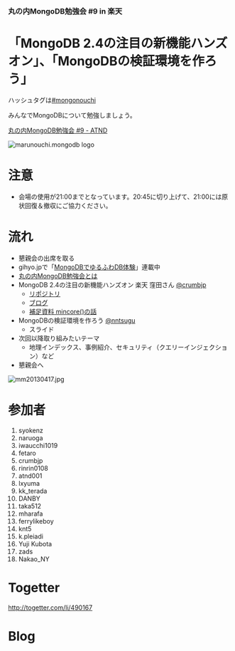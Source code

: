 ### 丸の内MongoDB勉強会 #9 in 楽天

# 「MongoDB 2.4の注目の新機能ハンズオン」、「MongoDBの検証環境を作ろう」 

ハッシュタグは[#mongonouchi](https://twitter.com/search?q=%23mongonouchi&src=hash)

みんなでMongoDBについて勉強しましょう。  

[丸の内MongoDB勉強会 #9 - ATND](http://atnd.org/events/38369)

![marunouchi.mongodb logo](http://syokenz.github.com/marunouchi-mongodb/images/mongodb_logo.png)

# 注意
* 会場の使用が21:00までとなっています。20:45に切り上げて、21:00には原状回復＆撤収にご協力ください。

# 流れ
* 懇親会の出席を取る
* gihyo.jpで「[MongoDBでゆるふわDB体験](http://gihyo.jp/dev/serial/01/mongodb)」連載中
* [丸の内MongoDB勉強会とは](http://syokenz.github.com/slides/mongonouchi/)
* MongoDB 2.4の注目の新機能ハンズオン 楽天 窪田さん [@crumbjp](http://twitter.com/crumbjp)
  * [リポジトリ](https://github.com/crumbjp/test/tree/master/study/mongo)
  * [ブログ](http://d.hatena.ne.jp/hiroppon/20130327/)
  * [補足資料 mincore()の話](http://www.slideshare.net/crumbjp/why-mincore-returns-different-value-of-stat)
* MongoDBの検証環境を作ろう [@nntsugu](http://twitter.com/nntsugu)
  * スライド
* 次回以降取り組みたいテーマ
  * 地理インデックス、事例紹介、セキュリティ（クエリーインジェクション）など
* 懇親会へ

![mm20130417.jpg](http://syokenz.github.com/marunouchi-mongodb/images/mm20130417.jpg)


# 参加者
1. syokenz
2. naruoga
3. iwaucchi1019
4. fetaro
5. crumbjp
6. rinrin0108
7. atnd001
8. lxyuma
9. kk_terada
10. DANBY
11. taka512
12. mharafa
13. ferrylikeboy
14. knt5
15. k.pleiadi
16. Yuji Kubota
17. zads
18. Nakao_NY


# Togetter

http://togetter.com/li/490167

# Blog

